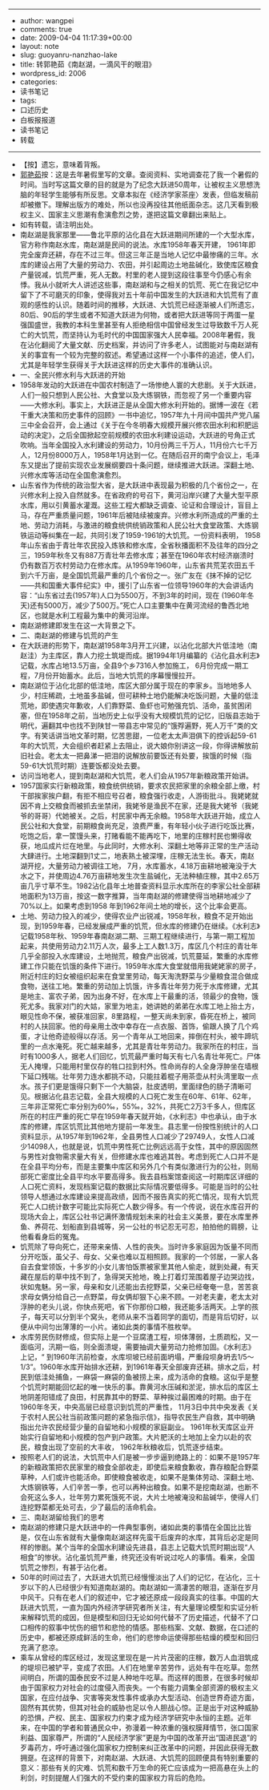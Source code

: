 - --
- author: wangpei
- comments: true
- date: 2009-04-04 11:17:39+00:00
- layout: note
- slug: guoyanru-nanzhao-lake
- title: 转郭艳茹《南赵湖，一滴风干的眼泪》
- wordpress_id: 2006
- categories:
- 读书笔记
- tags:
- 口述历史
- 白板报报道
- 读书笔记
- 转载
- --
- 【按】遗忘，意味着背叛。
- [郭艳茹](http://blog.sina.com.cn/s/blog_4a22f44b0100c7or.html)按：这是去年暑假里写的文章。查阅资料、实地调查花了我一个暑假的时间。当时写这篇文章的目的就是为了纪念大跃进50周年，让被权主义思想洗脑的年轻学生能够有所反思。文章本拟在《经济学家茶座〉发表，但临发稿前却被撤下。理解出版方的难处，所以也没再投往其他纸面杂志。这几天看到极权主义、国家主义思潮有愈演愈烈之势，遂把这篇文章翻出来贴上。
- 如有转载，请注明出处。
- 南赵湖是我家那里——鲁北平原的沾化县在大跃进期间所建的一个大型水库，官方称作南赵水库，南赵湖是民间的说法。水库1958年春天开建， 1961年即完全废弃还耕，存在不过三年。但这三年正是当地人记忆中最惨痛的三年。水库的建设占用了大量的劳动力、农田，并引起周边土地盐碱化，致使库区粮食产量锐减，饥荒严重，死人无数。村里的老人提到这段往事至今仍感心有余悸。我从小就听大人讲述这些事，南赵湖和与之相关的饥荒、死亡在我记忆中留下了不可磨灭的印象，使得我对五十年前中国发生的大跃进和大饥荒有了直观的感性的认识。随着时间的推移，大跃进、大饥荒已经逐渐被人们所遗忘，80后、90后的学生或者不知道大跃进为何物，或者把大跃进等同于两蛋一星强国盛世，我教的本科生里甚至有人拒绝相信中国曾经发生过导致数千万人死亡的大饥荒，而坚持认为毛时代的中国国家强大人民幸福。2008年暑假，我在沾化翻阅了大量文献、历史档案，并访问了许多老人，试图能对与南赵湖有关的事宜有一个较为完整的叙述。希望通过这样一个小事件的追述，使人们，尤其是年轻学生获得关于大跃进这样的历史大事件的准确认识。
- 一、全民兴修水利与大跃进的开始
- 1958年发动的大跃进在中国农村制造了一场惨绝人寰的大悲剧。关于大跃进，人们一般只想到人民公社、大食堂以及大炼钢铁，而忽视了另一个重要内容——大修水利。事实上，大跃进正是从全国大修水利开始的。据博一波在《若干重大决策和历史事件的回顾》一书中追忆，1957年九十月间中国共产党八届三中全会召开，会上通过《关于在今冬明春大规模开展兴修农田水利和积肥运动的决定》，之后全国掀起空前规模的农田水利建设运动，大跃进的号角正式吹响。当年全国投入水利建设的劳动力，10月份两三千万人，11月份六七千万人，12月份8000万人，1958年1月达到一亿。在随后召开的南宁会议上，毛泽东又提出了提前实现农业发展纲要四十条问题，继续推进大跃进。深翻土地、兴修水库等活动在全国愈演愈烈。
- 山东省作为传统的政治型大省，是大跃进中表现最为积极的几个省份之一，在兴修水利上投入自然就多。在省政府的号召下，黄河沿岸兴建了大量大型平原水库，用以引黄蓄水灌溉。这些工程大都缺乏调查、论证和合理设计，盲目上马，存在严重质量问题，1961年后被陆续被废弃。兴修水利所造成的严重的土地、劳动力消耗，与激进的粮食统供统销政策和人民公社大食堂政策、大炼钢铁运动等纠集在一起，共同引发了1959-1961的大饥荒。一份资料表明， 1958年山东省由于青壮年农民投入炼铁和修水库，全省秋播面积不及往年的四分之三，1959年秋冬又有887万青壮年去修水库；甚至在1960年农村经济崩溃时仍有数百万农村劳动力在修水库。从1959年1960年，山东省共荒芜农田五千到六千万亩，是全国饥荒最严重的几个省份之一。张广友在《抹不掉的记忆——共和国重大事件纪实》中，援引了山东省一位领导1960年的大会讲话内容：“山东省过去(1957年)人口为5500万，不到3年的时间，现在 (1960年冬天)还有5000万，减少了500万。”死亡人口主要集中在黄河流经的鲁西北地区，也就是水利工程最为集中的黄河沿岸。
- 南赵湖修建即发生在这一大背景之下。
- 二、南赵湖的修建与饥荒的产生
- 在大跃进的形势下，南赵湖1958年3月开工兴建，以沾化北部大片低洼地（南赵洼）为主库区，靠人力挖土筑堤而成。据1994年1月编纂的《沾化县水利志》记载，水库占地13.5万亩，全县9个乡7316人参加施工， 6月份完成一期工程，7月份开始蓄水。此后，当地大饥荒的序幕慢慢拉开。
- 南赵湖位于沾化北部的低洼地，库区大部分属于现在的李家乡。当地地多人少，村庄稀疏，土地虽多盐碱，但可耕种土地仍能解决吃饭问题，大量的低洼荒地，即使遇灾年歉收，人们靠野菜、鱼虾也可勉强充饥、活命，虽贫困闭塞，但在1958年之前，当地历史上似乎没有大规模饥荒的记忆，旧版县志始于明代，遍翻其中也找不到陕甘一带县志中常见的“饿殍遍野，死人万千”类的文字。有笑话讲当地文革时期，忆苦思甜，一位老太太声泪俱下的控诉起59-61年的大饥荒，大会组织者赶紧上去阻止，说大娘你别讲这一段，你得讲解放前旧社会。老太太一把鼻涕一把泪的说解放前要饭还有处要，挨饿的时候（指59-61大饥荒时期）连要饭都没处去要。
- 访问当地老人，提到南赵湖和大饥荒，老人们会从1957年新粮政策开始讲。
- 1957国家实行新粮政策，粮食统供统销，要求农民把家里的余粮全部上缴，村干部挨家挨户翻，有拒不相应号召者，粮食强行收走，人游街批斗。我姥姥就因不肯上交粮食而被抓去坐禁闭，我姥爷是渔民不在家，还是我大姥爷（我姥爷的哥哥）代她被关。之后，村民家中再无余粮。1958年大跃进开始，成立人民公社和大食堂，前期粮食尚充足，浪费严重，有年轻小伙子进行吃饭比赛，吃饱之后，拿一筐馒头来，打赌看能不能再吃下，地里的庄稼村民也懒得收获，地瓜成片烂在地里。与此同时，大修水利、深翻土地等非正常的生产活动大肆进行。土地深翻到1丈二，地表熟土被深埋，庄稼无法生长。春天，南赵湖开挖，大量劳动力被调往工地， 7月，水库蓄水，4.18万亩耕地被淹没于大水之下，并使周边4.76万亩耕地发生次生盐碱化，无法种植庄稼，其中2.65万亩几乎寸草不生。1982沾化县年土地普查资料显示水库所在的李家公社全部耕地面积为13万亩，按这一数字推算，当年南赵湖的修建使得当地耕地减少了70%以上。如果考虑到1958 年到1962年间土地的增长，这个比率会更高。
- 土地、劳动力投入的减少，使得农业产出锐减，1958年秋，粮食不足开始出现，到1959年春，已经发展成严重的饥荒，但水库的修建仍在继续。《水利志》记载1958年秋、1959年春南赵湖二期、三期工程继续进行，与第一期工程加起来，共使用劳动力2.11万人次，最多上工人数1.3万，库区几个村庄的青壮年几乎全部投入水库建设，土地抛荒，粮食产出锐减，饥荒蔓延，繁重的水库修建工作只能在饥饿的条件下进行。1959年水库大食堂就借用我姥姥家的房子，附近村庄的妇女被组织起来在食堂里劳动，每天淘洗野菜与少量粮食混合做成食物，送往工地。繁重的劳动加上饥饿，许多青壮年劳力死于水库修建，尤其是地主、富农子弟，因为出身不好，在水库上干最重的活，领最少的食物，饿死尤多。我家对门的大姑，家里为地主，她讲她的弟弟在水库工地上抬土方，眼见性命不保，被获准回家，8里路程，一整天尚未到家，昏死在桥上，被同村的人扶回家。他的母亲用土改中幸存在一点衣服、首饰，偷跟人换了几个鸡蛋，才让他奇迹般得以存活。另一个青年从工地回来，摔倒在村头，被牛蹄坑里的一点水淹死。死亡越来越多，尤其是青壮年劳动力。我家所在的村庄，当时有1000多人，据老人们回忆，饥荒最严重时每天有七八名青壮年死亡。尸体无人掩埋，只能用村里仅存的牲口拉到村外。性命尚存的人全身浮肿坐在墙根下延口残喘。壮年劳力连水都挑不动，只能拄着棍子用茶壶从村头湾里取一点水。孩子们更是饿得只剩下一个大脑袋，肚皮透明，里面绿色的肠子清晰可见。根据沾化县志记载，全县大规模的人口死亡发生在60年、61年、62年，三年非正常死亡率分别为60‰，55‰，32%，共死亡2万3千多人，但库区所在的村庄严重的死亡早在1959年春天就开始，《水利志》中也承认，由于水库的修建，库区饥荒比其他地方提前一年发生。县志里一份按性别统计的人口资料显示，从1957年到1962年，全县男性人口减少了29749人，女性人口减少14098人，也就是说，饥荒中男性死亡比例远远高于女性，其中的原因固然与男性对食物需求量大有关，但修建水库也难逃其咎。考虑到死亡人口并不是在全县平均分布，而是主要集中库区和另外几个有类似激进行为的公社，则局部死亡密度比全县平均水平要高得多。我去县档案馆查阅这一时期库区详细的人口死亡资料，发现档案记载的数据比实际情况要低得多。可能是当时的公社领导人想通过水库建设来提高政绩，因而不报告真实的死亡情况，现有大饥荒死亡人口统计数字可能比实际死亡人数少得多。有一个传说，说在水库召开的现场大会上，库区公社书记满怀激情规划未来的社会主义美景，要在水库里养鱼、养荷花、划船直到县城等，另一公社的书记忍无可忍，拍拍他的肩膀，让他看看身后的冤鬼。
- 饥荒除了导向死亡，还带来亲情、人性的丧失。当时许多家庭因为饭量不同而分开吃饭，虽父子、母女、父亲也难以互相照顾。我家的一个邻居，一家人各自去食堂领饭，十多岁的小女儿害怕饭票被家里其他人偷走，就到处藏，有天藏在屋后的草中找不到了，急得哭天抢地，晚上打着灯笼围着屋子边哭边找，状如鬼魅。另一家，母亲和女儿还能出去挖野菜，父亲已经奄奄一息，苦苦哀求母女俩分给自己一点野菜，母女俩却狠下心来不顾。一对老夫妻，老太太对浮肿的老头儿说，你快点死吧，省下你那份口粮，我还能多活两天。上学的孩子，每天可以分到半个窝头，老师从来不当着同学的面切，而是背后切好，以便从中间匀出薄薄的一小片。诸如此类的事情不胜枚举。
- 水库劳民伤财修成，但实际上是一个豆腐渣工程，坝体薄弱，土质疏松，又一面临河，汛期一临，则全面溃堤，需要抽调大量劳动力抢修加固。《水利志》上记，“ 到1960年汛前检查，水库坝坡已经前面坍塌，严重段坝身坍去1/5～1/3”。1960年水库开始排水还耕，到1961年春天全部废弃还耕。排水之后，村民到低洼处捕鱼，一麻袋一麻袋的鱼被捞上来，成为活命的食粮。这似乎是整个饥荒时期能回忆起的唯一快乐的事。靠黄河水压碱和淤泥，排水后的库区土地阴差阳错成了良田，村民靠其中的野菜、草种挨过最困难的时期。由于在1960年冬天，中央高层已经意识到饥荒的严重性， 11月3日中共中央发表《关于农村人民公社当前政策问题的紧急指示信》，指导农民生产自救，其中明确指出允许农民经营少量的自留地和小规模的家庭副业。 1961年秋天库区业开始实行自留地和小规模的包产到户政策。大片肥沃的土地加上全力以赴的农民，粮食出现了空前的大丰收， 1962年秋粮收后，饥荒逐步结束。
- 按照老人们的说法，大饥荒中人们是被一步步逼到绝路上的：如果不是1957年的新粮政策把农民家里的粮食全部收走，即使后来粮食歉收，靠存粮配合野菜草种，人们或许也能活命。即使粮食被收走，如果不是集体劳动、深翻土地、大炼钢铁等，人们辛苦一季，也可以再种出粮食。如果不是挖南赵湖，也断不会死这么多人，壮年劳力累死饿死不说，大片土地被淹没和盐碱华，使得人们连挖野菜都无处可去，少了最后的活命机会。
- 三、南赵湖留给我们的思考
- 南赵湖的修建只是大跃进中的一件典型事例，诸如此类的事情在全国比比皆是，仅在山东省就有大量像南赵湖这样先蛮干后废弃的水库，其背后必定是同样的惨剧。某个当年的全国水利建设先进县，县志上记载大饥荒时期出现“人相食”的惨状。沾化虽饥荒严重，终究还没有听说过吃人的事情。看来，全国饥荒之惨烈，有甚于沾化者。
- 50年的时间过去了，大跃进大饥荒已经慢慢淡出了人们的记忆，在沾化，三十岁以下的人已经很少有知道南赵湖的。南赵湖如一滴凄苦的眼泪，逐渐在岁月中风干。只有在老人们的叙述中，它才被还原成一段段真实的往事。中国的大跃进大饥荒，一直为国内外经济学研究者所关注，有大量理论模型和实证分析来解释饥荒的成因，但是模型和回归无论如何代替不了历史描述，代替不了口口相传的叙事中忧伤的细节和悲怆的情感。那些档案、文献、数据，在口述的历史中，都被还原成鲜活的生命，他们的悲惨命运使得那些枯燥的模型和回归充满了悲凉。
- 乘车从曾经的库区经过，发现这里现在是一片片茂密的庄稼，数万人血泪筑成的堤坝已被铲平，变成了农田。人们在地里辛苦劳作，远处有牛在吃草。忽然间明白，所谓的国泰民安不过是人种地牛吃草。而这样的图景，在很多时候却由于国家权力对社会的过度侵入而丧失。一个有能力调集全部资源的极权主义国家，在应付战争、灾害等突发性事件或承办大型活动、创造世界奇迹方面，固然有其优势，但其对社会的威胁也足以令人胆战心惊。正是出于对这种威胁的恐惧，产权、民主、国家权力约束才成为经济学研究中永恒的主题。近年来，在中国的学者和普通民众中，弥漫着一种浓重的强权膜拜情节，张口国家利益、国家尊严，所谓的“人民经济学家”更是为中国的改革开出“国进民退”的歹毒药方，呼吁通过强化国家权力控制来纠正改革中的问题，并因此获得无数拥趸。在这样的背景下，对南赵湖、大跃进、大饥荒的回顾便具有特别重要的意义：那些有关的灾难、饥荒和数千万生命的死亡应该成为一把高悬在头上的利剑，时刻提醒人们强大的不受约束的国家权力背后的危险。
